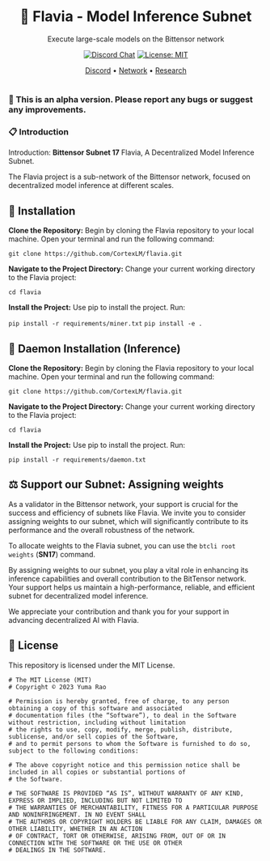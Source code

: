 <div align="center">

# **🌸 Flavia - Model Inference Subnet**
Execute large-scale models on the Bittensor network

[![Discord Chat](https://img.shields.io/discord/308323056592486420.svg)](https://discord.gg/bittensor)
[![License: MIT](https://img.shields.io/badge/License-MIT-yellow.svg)](https://opensource.org/licenses/MIT) 


[Discord](https://discord.gg/bittensor) • [Network](https://taostats.io/) • [Research](https://bittensor.com/whitepaper)
</div>

#
### 🔴 This is an alpha version. Please report any bugs or suggest any improvements.
### 📋 Introduction
Introduction: **Bittensor Subnet 17** Flavia, A Decentralized Model Inference Subnet.

The Flavia project is a sub-network of the Bittensor network, focused on decentralized model inference at different scales.
## 🔧 Installation

**Clone the Repository:** Begin by cloning the Flavia repository to your local machine. Open your terminal and run the following command:

```git clone https://github.com/CortexLM/flavia.git```

**Navigate to the Project Directory:** Change your current working directory to the Flavia project:

```cd flavia```

**Install the Project:** Use pip to install the project. Run:

```pip install -r requirements/miner.txt```
```pip install -e .```

## 🔧 Daemon Installation (Inference)

**Clone the Repository:** Begin by cloning the Flavia repository to your local machine. Open your terminal and run the following command:

```git clone https://github.com/CortexLM/flavia.git```

**Navigate to the Project Directory:** Change your current working directory to the Flavia project:

```cd flavia```

**Install the Project:** Use pip to install the project. Run:

```pip install -r requirements/daemon.txt```


## ⚖️ Support our Subnet: Assigning weights
As a validator in the Bittensor network, your support is crucial for the success and efficiency of subnets like Flavia. We invite you to consider assigning weights to our subnet, which will significantly contribute to its performance and the overall robustness of the network.

To allocate weights to the Flavia subnet, you can use the ```btcli root weights``` (**SN17**) command.

By assigning weights to our subnet, you play a vital role in enhancing its inference capabilities and overall contribution to the BitTensor network. Your support helps us maintain a high-performance, reliable, and efficient subnet for decentralized model inference.

We appreciate your contribution and thank you for your support in advancing decentralized AI with Flavia.




## 📜 License
This repository is licensed under the MIT License.
```text
# The MIT License (MIT)
# Copyright © 2023 Yuma Rao

# Permission is hereby granted, free of charge, to any person obtaining a copy of this software and associated
# documentation files (the “Software”), to deal in the Software without restriction, including without limitation
# the rights to use, copy, modify, merge, publish, distribute, sublicense, and/or sell copies of the Software,
# and to permit persons to whom the Software is furnished to do so, subject to the following conditions:

# The above copyright notice and this permission notice shall be included in all copies or substantial portions of
# the Software.

# THE SOFTWARE IS PROVIDED “AS IS”, WITHOUT WARRANTY OF ANY KIND, EXPRESS OR IMPLIED, INCLUDING BUT NOT LIMITED TO
# THE WARRANTIES OF MERCHANTABILITY, FITNESS FOR A PARTICULAR PURPOSE AND NONINFRINGEMENT. IN NO EVENT SHALL
# THE AUTHORS OR COPYRIGHT HOLDERS BE LIABLE FOR ANY CLAIM, DAMAGES OR OTHER LIABILITY, WHETHER IN AN ACTION
# OF CONTRACT, TORT OR OTHERWISE, ARISING FROM, OUT OF OR IN CONNECTION WITH THE SOFTWARE OR THE USE OR OTHER
# DEALINGS IN THE SOFTWARE.
```
